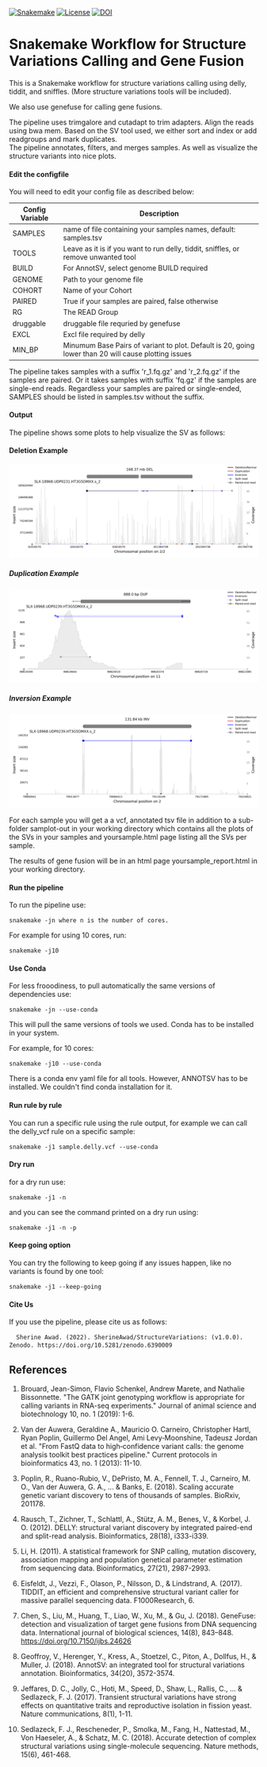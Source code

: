 
[![Snakemake](https://img.shields.io/badge/snakemake-≥6.0.2-brightgreen.svg)](https://snakemake.github.io)
[![License](https://img.shields.io/badge/License-BSD_3--Clause-blue.svg)](https://opensource.org/licenses/BSD-3-Clause)
[![DOI](https://zenodo.org/badge/352605728.svg)](https://zenodo.org/badge/latestdoi/352605728)

Snakemake Workflow for Structure Variations Calling and Gene Fusion 
=======================================================================================================================


This is a Snakemake workflow for structure variations calling using delly, tiddit, and sniffles. (More structure variations tools will be included). 

We also use genefuse for calling gene fusions. 

The pipeline uses trimgalore and cutadapt to trim adapters. Align the reads using bwa mem. Based on the SV tool used, we either sort and index or add readgroups and mark duplicates.  
The pipeline annotates, filters, and merges samples. As well as visualize the structure variants into nice plots. 


#### Edit the configfile 

You will need to edit your config file as described below: 

| Config Variable      | Description                      |
| ---------------------| ---------------------------------|
| SAMPLES              | name of file containing your samples names, default: samples.tsv |
| TOOLS                | Leave as it is if you want to run delly, tiddit, sniffles, or remove unwanted tool   |
| BUILD                | For AnnotSV, select genome BUILD required |
| GENOME               | Path to your genome file |
| COHORT               | Name of your Cohort | 
| PAIRED               | True if your samples are paired, false otherwise | 
| RG                   | The READ Group  |
| druggable            | druggable file requried by genefuse | 
| EXCL                 | Excl file required by delly |
| MIN_BP               | Minumum Base Pairs of variant to plot. Default is 20, going lower than 20 will cause plotting issues | 


The pipeline takes samples with a suffix 'r_1.fq.gz' and 'r_2.fq.gz' if the samples are paired. Or it takes samples with suffix 'fq.gz' if the samples are single-end reads. 
Regardless your samples are paired or single-ended, SAMPLES should be listed in samples.tsv without the suffix. 

#### Output 

The pipeline shows some plots to help visualize the SV as follows:

#### Deletion Example 
 
![DEL_chr2_32916570_201284738.png](samplot-out/DEL_chr2_32916570_201284738.png)

##### Duplication Example 

![DUP_chr11_99819753_99820641.png](samplot-out/DUP_chr11_99819753_99820641.png)

##### Inversion Example 


![INV_chr2_79026861_79158701.png](samplot-out/INV_chr2_79026861_79158701.png)


For each sample you will get a a vcf, annotated tsv file in addition to a sub-folder samplot-out in your working directory which contains all the plots of the SVs in your samples and yoursample.html page listing all the SVs per sample. 

The results of gene fusion will be in an html page yoursample_report.html in your working directory.  

#### Run the pipeline

To run the pipeline use:

    snakemake -jn where n is the number of cores. 

For example for using 10 cores, run:

    snakemake -j10


#### Use Conda 

For less frooodiness, to pull automatically the same versions of dependencies use: 

    snakemake -jn --use-conda 

This will pull the same versions of tools we used. Conda has to be installed in your system. 

For example, for 10 cores: 
 
    snakemake -j10 --use-conda 

There is a conda env yaml file for all tools. However, ANNOTSV has to be installed. We couldn't find conda installation for it. 

#### Run rule by rule 

You can run a specific rule using the rule output, for example we can call the delly_vcf rule on a specific sample: 
 
    snakemake -j1 sample.delly.vcf --use-conda  


#### Dry run 

for a dry run use: 

    snakemake -j1 -n 

and you can see the command printed on a dry run using: 

    snakemake -j1 -n -p 

#### Keep going option 


You can try the following to keep going if any issues happen, like no variants is found by one tool: 
    
    snakemake -j1 --keep-going 

#### Cite Us 

If you use the pipeline, please cite us as follows: 

      Sherine Awad. (2022). SherineAwad/StructureVariations: (v1.0.0). Zenodo. https://doi.org/10.5281/zenodo.6390009


## References

1. Brouard, Jean-Simon, Flavio Schenkel, Andrew Marete, and Nathalie Bissonnette. "The GATK joint genotyping workflow is appropriate for calling variants in RNA-seq experiments." Journal of animal science and biotechnology 10, no. 1 (2019): 1-6.

2. Van der Auwera, Geraldine A., Mauricio O. Carneiro, Christopher Hartl, Ryan Poplin, Guillermo Del Angel, Ami Levy‐Moonshine, Tadeusz Jordan et al. "From FastQ data to high‐confidence variant calls: the genome analysis toolkit best practices pipeline." Current protocols in bioinformatics 43, no. 1 (2013): 11-10.

3. Poplin, R., Ruano-Rubio, V., DePristo, M. A., Fennell, T. J., Carneiro, M. O., Van der Auwera, G. A., ... & Banks, E. (2018). Scaling accurate genetic variant discovery to tens of thousands of samples. BioRxiv, 201178.

4. Rausch, T., Zichner, T., Schlattl, A., Stütz, A. M., Benes, V., & Korbel, J. O. (2012). DELLY: structural variant discovery by integrated paired-end and split-read analysis. Bioinformatics, 28(18), i333-i339.

5. Li, H. (2011). A statistical framework for SNP calling, mutation discovery, association mapping and population genetical parameter estimation from sequencing data. Bioinformatics, 27(21), 2987-2993.

6. Eisfeldt, J., Vezzi, F., Olason, P., Nilsson, D., & Lindstrand, A. (2017). TIDDIT, an efficient and comprehensive structural variant caller for massive parallel sequencing data. F1000Research, 6.

7. Chen, S., Liu, M., Huang, T., Liao, W., Xu, M., & Gu, J. (2018). GeneFuse: detection and visualization of target gene fusions from DNA sequencing data. International journal of biological sciences, 14(8), 843–848. https://doi.org/10.7150/ijbs.24626

8. Geoffroy, V., Herenger, Y., Kress, A., Stoetzel, C., Piton, A., Dollfus, H., & Muller, J. (2018). AnnotSV: an integrated tool for structural variations annotation. Bioinformatics, 34(20), 3572-3574.

9. Jeffares, D. C., Jolly, C., Hoti, M., Speed, D., Shaw, L., Rallis, C., ... & Sedlazeck, F. J. (2017). Transient structural variations have strong effects on quantitative traits and reproductive isolation in fission yeast. Nature communications, 8(1), 1-11.

10. Sedlazeck, F. J., Rescheneder, P., Smolka, M., Fang, H., Nattestad, M., Von Haeseler, A., & Schatz, M. C. (2018). Accurate detection of complex structural variations using single-molecule sequencing. Nature methods, 15(6), 461-468. 

